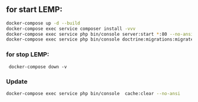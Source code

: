 
## for start LEMP:
```bash
docker-compose up -d --build
docker-compose exec service composer install -vvv
docker-compose exec service php bin/console server:start *:80 --no-ansi
docker-compose exec service php bin/console doctrine:migrations:migrate --no-ansi
```

### for stop LEMP:
`` docker-compose down -v``


### Update
```bash
docker-compose exec service php bin/console  cache:clear --no-ansi
```